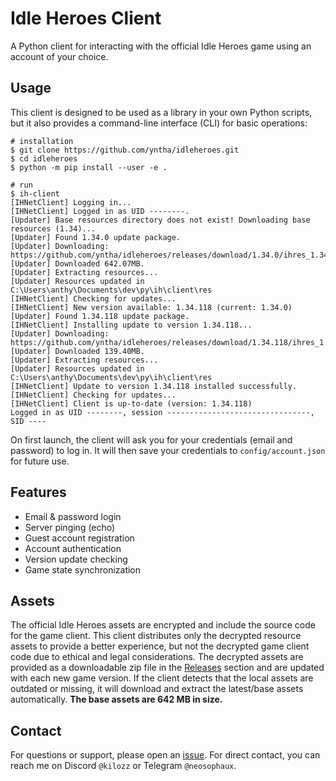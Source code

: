 # Idle Heroes Client

A Python client for interacting with the official Idle Heroes game using an account of your choice.

## Usage
This client is designed to be used as a library in your own Python scripts, but it also provides a command-line interface (CLI) for basic operations:
```
# installation
$ git clone https://github.com/yntha/idleheroes.git
$ cd idleheroes
$ python -m pip install --user -e .

# run
$ ih-client
[IHNetClient] Logging in...
[IHNetClient] Logged in as UID --------.
[Updater] Base resources directory does not exist! Downloading base resources (1.34)...
[Updater] Found 1.34.0 update package.
[Updater] Downloading: https://github.com/yntha/idleheroes/releases/download/1.34.0/ihres_1.34.x_base.zip...
[Updater] Downloaded 642.07MB.
[Updater] Extracting resources...
[Updater] Resources updated in C:\Users\anthy\Documents\dev\py\ih\client\res
[IHNetClient] Checking for updates...
[IHNetClient] New version available: 1.34.118 (current: 1.34.0)
[Updater] Found 1.34.118 update package.
[IHNetClient] Installing update to version 1.34.118...
[Updater] Downloading: https://github.com/yntha/idleheroes/releases/download/1.34.118/ihres_1.34.118.zip...
[Updater] Downloaded 139.40MB.
[Updater] Extracting resources...
[Updater] Resources updated in C:\Users\anthy\Documents\dev\py\ih\client\res
[IHNetClient] Update to version 1.34.118 installed successfully.
[IHNetClient] Checking for updates...
[IHNetClient] Client is up-to-date (version: 1.34.118)
Logged in as UID --------, session --------------------------------, SID ----
```

On first launch, the client will ask you for your credentials (email and password) to log in. It will then save your credentials to `config/account.json` for future use.

## Features
- Email & password login
- Server pinging (echo)
- Guest account registration
- Account authentication
- Version update checking
- Game state synchronization

## Assets
The official Idle Heroes assets are encrypted and include the source code for the game client. This client distributes only the decrypted resource assets to provide a better experience, but not the decrypted game client code due to ethical and legal considerations. The decrypted assets are provided as a downloadable zip file in the [Releases](https://github.com/yntha/idleheroes/releases) section and are updated with each new game version. If the client detects that the local assets are outdated or missing, it will download and extract the latest/base assets automatically. <b>The base assets are 642 MB in size.</b>

## Contact
For questions or support, please open an [issue](https://github.com/yntha/idleheroes/issues). For direct contact, you can reach me on Discord `@kilozz` or Telegram `@neosophaux`.

